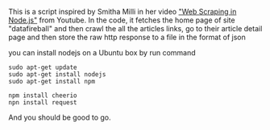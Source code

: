 This is a script inspired by Smitha Milli in her video ["Web Scraping in Node.js"](http://youtu.be/LJHpm0J688Y) from Youtube. 
In the code, it fetches the home page of site "datafireball" and then crawl the all the articles links, go to their article detail page and then store the raw http response to a file in the format of json

you can install nodejs on a Ubuntu box by run command 

```
sudo apt-get update
sudo apt-get install nodejs
sudo apt-get install npm

npm install cheerio
npn install request
```

And you should be good to go.
